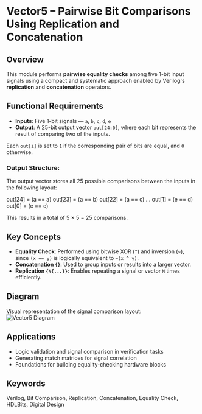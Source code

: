 # Vector5 – Pairwise Bit Comparisons Using Replication and Concatenation

## Overview

This module performs **pairwise equality checks** among five 1-bit input signals using a compact and systematic approach enabled by Verilog's **replication** and **concatenation** operators.

## Functional Requirements

- **Inputs**: Five 1-bit signals — `a`, `b`, `c`, `d`, `e`
- **Output**: A 25-bit output vector `out[24:0]`, where each bit represents the result of comparing two of the inputs.

Each `out[i]` is set to `1` if the corresponding pair of bits are equal, and `0` otherwise.

### Output Structure:

The output vector stores all 25 possible comparisons between the inputs in the following layout:

out[24] = (a == a)
out[23] = (a == b)
out[22] = (a == c)
...
out[1] = (e == d)
out[0] = (e == e)


This results in a total of 5 × 5 = 25 comparisons.

## Key Concepts

- **Equality Check**: Performed using bitwise XOR (`^`) and inversion (`~`), since `(x == y)` is logically equivalent to `~(x ^ y)`.
- **Concatenation `{}`**: Used to group inputs or results into a larger vector.
- **Replication `{N{...}}`**: Enables repeating a signal or vector `N` times efficiently.

## Diagram

Visual representation of the signal comparison layout:  
![Vector5 Diagram](https://hdlbits.01xz.net/mw/images/a/ac/Vector5.png)

## Applications

- Logic validation and signal comparison in verification tasks
- Generating match matrices for signal correlation
- Foundations for building equality-checking hardware blocks

## Keywords

Verilog, Bit Comparison, Replication, Concatenation, Equality Check, HDLBits, Digital Design
